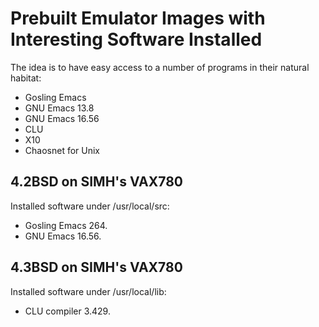# Prebuilt Emulator Images with Interesting Software Installed

The idea is to have easy access to a number of programs in their
natural habitat:

- Gosling Emacs
- GNU Emacs 13.8
- GNU Emacs 16.56
- CLU
- X10
- Chaosnet for Unix

## 4.2BSD on SIMH's VAX780

Installed software under /usr/local/src:

- Gosling Emacs 264.
- GNU Emacs 16.56.

## 4.3BSD on SIMH's VAX780

Installed software under /usr/local/lib:

- CLU compiler 3.429.
